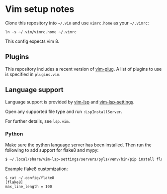 # Vim setup notes

Clone this repository into `~/.vim` and use `vimrc.home` as your
`~/.vimrc`:

```
ln -s ~/.vim/vimrc.home ~/.vimrc
```

This config expects vim 8.

## Plugins

This repository includes a recent version of
[vim-plug](https://github.com/junegunn/vim-plug). A list of plugins to use is
specified in `plugins.vim`.

## Language support

Language support is provided by [vim-lsp] and [vim-lsp-settings].

[vim-lsp]: https://github.com/mattn/vim-lsp-settings/
[vim-lsp-settings]: https://github.com/mattn/vim-lsp-settings/

Open any supported file type and run `:LspInstallServer`.

For further details, see `lsp.vim`.

### Python

Make sure the python language server has been installed. Then run the following to add support for
flake8 and mypy:

```sh
$ ~/.local/share/vim-lsp-settings/servers/pyls/venv/bin/pip install flake8 mypy pyls_mypy future
```

Example flake8 customization:

```
$ cat ~/.config/flake8
[flake8]
max_line_length = 100
```
